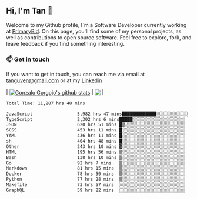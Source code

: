 ## Hi, I'm Tan 👋

Welcome to my Github profile, I´m a Software Developer currently working at [PrimaryBid](https://primarybid.com/). On this page, you'll find some of my personal projects, as well as contributions to open source software. Feel free to explore, fork, and leave feedback if you find something interesting.

### 📫 Get in touch

If you want to get in touch, you can reach me via email at [tanguven@gmail.com](mailto:tanguven@gmail.com) or at my [Linkedin](https://www.linkedin.com/in/tanguven/)

| <a href="https://github.com/tnguven"><img align="center" src="https://github-readme-stats.vercel.app/api?username=tnguven&show_icons=true&include_all_commits=true&theme=gotham&hide_border=true" alt="Gonzalo Gorgojo's github stats" /></a> | <a href="https://github.com/tnguven"><img align="center" src="https://github-readme-stats.vercel.app/api/top-langs/?username=tnguven&layout=compact&theme=gotham&hide_border=true" /></a> |

<!--START_SECTION:waka-->

```txt
Total Time: 11,287 hrs 48 mins

JavaScript                 5,982 hrs 47 mins█████████████░░░░░░░░░░░░   51.88 %
TypeScript                 2,302 hrs 6 mins█████░░░░░░░░░░░░░░░░░░░░   19.96 %
JSON                       620 hrs 51 mins █▒░░░░░░░░░░░░░░░░░░░░░░░   05.38 %
SCSS                       453 hrs 11 mins █░░░░░░░░░░░░░░░░░░░░░░░░   03.93 %
YAML                       436 hrs 11 mins █░░░░░░░░░░░░░░░░░░░░░░░░   03.78 %
sh                         404 hrs 48 mins █░░░░░░░░░░░░░░░░░░░░░░░░   03.51 %
Other                      243 hrs 10 mins ▓░░░░░░░░░░░░░░░░░░░░░░░░   02.11 %
HTML                       195 hrs 56 mins ▒░░░░░░░░░░░░░░░░░░░░░░░░   01.70 %
Bash                       138 hrs 10 mins ▒░░░░░░░░░░░░░░░░░░░░░░░░   01.20 %
Go                         92 hrs 7 mins   ▒░░░░░░░░░░░░░░░░░░░░░░░░   00.80 %
Markdown                   81 hrs 15 mins  ▒░░░░░░░░░░░░░░░░░░░░░░░░   00.70 %
Docker                     78 hrs 50 mins  ▒░░░░░░░░░░░░░░░░░░░░░░░░   00.68 %
Python                     77 hrs 28 mins  ▒░░░░░░░░░░░░░░░░░░░░░░░░   00.67 %
Makefile                   73 hrs 57 mins  ░░░░░░░░░░░░░░░░░░░░░░░░░   00.64 %
GraphQL                    59 hrs 22 mins  ░░░░░░░░░░░░░░░░░░░░░░░░░   00.51 %
```

<!--END_SECTION:waka-->
